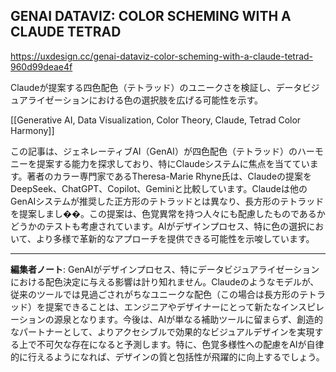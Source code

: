 ## GENAI DATAVIZ: COLOR SCHEMING WITH A CLAUDE TETRAD

https://uxdesign.cc/genai-dataviz-color-scheming-with-a-claude-tetrad-960d99deae4f

Claudeが提案する四色配色（テトラッド）のユニークさを検証し、データビジュアライゼーションにおける色の選択肢を広げる可能性を示す。

[[Generative AI, Data Visualization, Color Theory, Claude, Tetrad Color Harmony]]

この記事は、ジェネレーティブAI（GenAI）が四色配色（テトラッド）のハーモニーを提案する能力を探求しており、特にClaudeシステムに焦点を当てています。著者のカラー専門家であるTheresa-Marie Rhyne氏は、Claudeの提案をDeepSeek、ChatGPT、Copilot、Geminiと比較しています。Claudeは他のGenAIシステムが推奨した正方形のテトラッドとは異なり、長方形のテトラッドを提案しまし��。この提案は、色覚異常を持つ人々にも配慮したものであるかどうかのテストも考慮されています。AIがデザインプロセス、特に色の選択において、より多様で革新的なアプローチを提供できる可能性を示唆しています。

---

**編集者ノート**: GenAIがデザインプロセス、特にデータビジュアライゼーションにおける配色決定に与える影響は計り知れません。Claudeのようなモデルが、従来のツールでは見過ごされがちなユニークな配色（この場合は長方形のテトラッド）を提案できることは、エンジニアやデザイナーにとって新たなインスピレーションの源泉となります。今後は、AIが単なる補助ツールに留まらず、創造的なパートナーとして、よりアクセシブルで効果的なビジュアルデザインを実現する上で不可欠な存在になると予測します。特に、色覚多様性への配慮をAIが自律的に行えるようになれば、デザインの質と包括性が飛躍的に向上するでしょう。